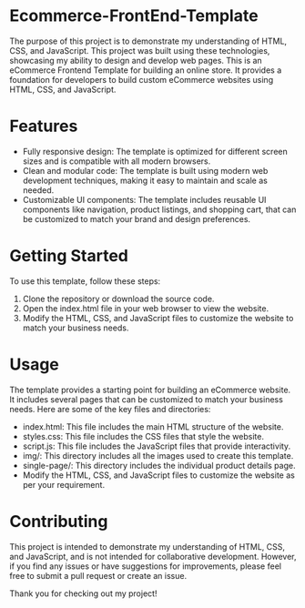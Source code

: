 # Ecommerce-FrontEnd-Template
The purpose of this project is to demonstrate my understanding of HTML, CSS, and JavaScript. This project was built using these technologies, showcasing my ability to design and develop web pages. This is an eCommerce Frontend Template for building an online store. It provides a foundation for developers to build custom eCommerce websites using HTML, CSS, and JavaScript.

# Features
* Fully responsive design: The template is optimized for different screen sizes and is compatible with all modern browsers.
* Clean and modular code: The template is built using modern web development techniques, making it easy to maintain and scale as needed.
* Customizable UI components: The template includes reusable UI components like navigation, product listings, and shopping cart, that can be customized to match your brand and design preferences.

# Getting Started
To use this template, follow these steps:
1. Clone the repository or download the source code.
2. Open the index.html file in your web browser to view the website.
3. Modify the HTML, CSS, and JavaScript files to customize the website to match your business needs.

# Usage
The template provides a starting point for building an eCommerce website. It includes several pages that can be customized to match your business needs. Here are some of the key files and directories:
* index.html: This file includes the main HTML structure of the website.
* styles.css:  This file includes the CSS files that style the website.
* script.js: This file includes the JavaScript files that provide interactivity.
* img/: This directory includes all the images used to create this template.
* single-page/: This directory includes the individual product details page.
* Modify the HTML, CSS, and JavaScript files to customize the website as per your requirement.

# Contributing
This project is intended to demonstrate my understanding of HTML, CSS, and JavaScript, and is not intended for collaborative development. However, if you find any issues or have suggestions for improvements, please feel free to submit a pull request or create an issue.

Thank you for checking out my project!
